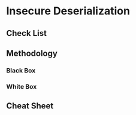 # Insecure Deserialization

## Check List

## Methodology

### Black Box

### White Box

## Cheat Sheet
